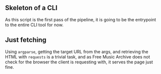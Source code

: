 ## Skeleton of a CLI
As this script is the first pass of the pipeline, it is going to be the entrypoint to the entire CLI tool for now.

## Just fetching
Using `argparse`, getting the target URL from the args, and retrieving the HTML with `requests` is a trivial task, and as Free Music Archive does not check for the browser the client is requesting with, it serves the page just fine.